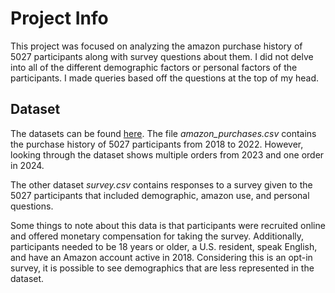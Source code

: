 # Project Info
This project was focused on analyzing the amazon purchase history of 5027 participants along with survey questions about them. I did not delve into all of the different demographic factors or personal factors of the participants. I made queries based off the questions at the top of my head.

## Dataset
The datasets can be found [here](https://dataverse.harvard.edu/dataset.xhtml?persistentId=doi:10.7910/DVN/YGLYDY). The file *amazon_purchases.csv* contains the purchase history of 5027 participants from 2018 to 2022. However, looking through the dataset shows multiple orders from 2023 and one order in 2024.

The other dataset *survey.csv* contains responses to a survey given to the 5027 participants that included demographic, amazon use, and personal questions.

Some things to note about this data is that participants were recruited online and offered monetary compensation for taking the survey. Additionally, participants needed to be 18 years or older, a U.S. resident, speak English, and have an Amazon account active in 2018. Considering this is an opt-in survey, it is possible to see demographics that are less represented in the dataset.
